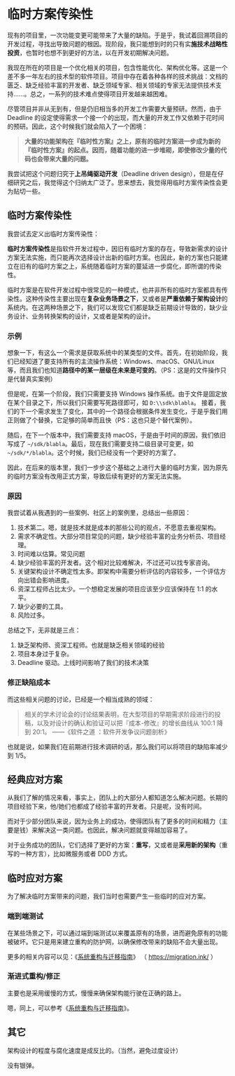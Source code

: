 # 临时方案传染性

现有的项目里，一次功能变更可能带来了大量的缺陷。于是乎，我试着回溯项目的开发过程，寻找出导致问题的根因。现阶段，我只能想到时的只有实**施技术战略性投资**，也暂时也想不到更好的方法，以在开发初期解决问题。

我现在所在的项目是一个优化相关的项目，包含性能优化、架构优化等。这是一个差不多一年左右的技术型的软件项目。项目中存在着各种各样的技术挑战：文档的匮乏、缺乏经验丰富的开发者、缺乏领域专家、相关领域的专家无法提供技术支持……。总之，一系列的技术难点使得项目开发越来越困难。

尽管项目并非从无到有，但是仍旧相当多的开发工作需要大量预研。然而，由于 Deadline 的设定使得需求一个接一个的出现，而大量的开发工作又依赖于花时间的预研。因此，这个时候我们就会陷入了一个困境：

>**大量的功能架构在『临时性方案』之上，原有的临时方案进一步成为新的『临时性方案』的起点。因而，随着功能的进一步堆砌，即使修改少量的代码也会带来大量的问题。**

我尝试把这个问题归究于**上吊绳驱动开发**（Deadline driven design），但是在仔细研究之后，我觉得这个归纳太广泛了。思来想去，我觉得用临时方案传染性会更为贴切一些。

## 临时方案传染性

我尝试去定义出临时方案传染性：

**临时方案传染性**是指软件开发过程中，因旧有临时方案的存在，导致新需求的设计方案无法实施，而只能再次选择设计出新的临时方案。也因此，新的方案也只能建立在旧有的临时方案之上，系统随着临时方案的蔓延进一步腐化，即所谓的传染性。

临时方案是在软件开发过程中很常见的一种模式，也并非所有的临时方案都具有传染性。这种传染性主要出现在**复杂业务场景之下**，又或者是**严重依赖于架构设计**的系统内。在这两种场景之下，我们可以发现它们都是缺乏前期设计导致的，缺少业务设计、业务转换架构的设计，又或者是架构的设计。

### 示例

想象一下，有这么一个需求是获取系统中的某类型的文件。首先，在初始阶段，我们已经知道了要支持所有的主流操作系统：Windows、macOS、GNU/Linux 等，而且我们也知道**路径中的某一层级在未来是可变的**。（PS：这是的文件操作只是代替真实案例）

但是呢，在第一个阶段，我们只需要支持 Windows  操作系统。由于文件是固定放在某个目录之下，所以我们只需要写死路径即可，如 `D:\\sdk\blabla`。 接着，我们的下一个需求发生了变化，其中的一个路径会根据条件发生变化，于是乎我们用正则做了个替换，它足够的简单而且快（PS：这也只是个替代案例）。

随后，在下一个版本中，我们需要支持 macOS，于是由于时间的原因，我们依旧写成了 `~/sdk/blabla`。最后，现在我们需要支持二级目录可变更，如 `~/sdk/*/blabla`。这个时候，我们已经没有一个更好的方案了。

因此，在后来的版本里，我们一步步这个基础之上进行大量的临时方案，因为原先的临时方案没有改用正式方案，导致后续有更好的方案无法实施。

### 原因

我尝试着从我遇到的一些案例、社区上的案例里，总结出一些原因：

1. 技术第二。嗯，就是技术就是成本的那些公司的观点，不愿意去重视架构。
2. 需求不确定性。大部分项目常见的问题，缺少经验丰富的业务分析员、项目经理。
3. 时间难以估算。常见问题
4. 缺少经验丰富的开发者。这个相对比较难解决，不过还可以找专家咨询。
5. 关键架构设计不确定性太多。即架构中需要分析评估的内容较多，一个评估方向出错会影响进度。
6. 资深工程师占比太少。一个想稳定发展的项目应该至少应该保持在 1:1 的水平。
7. 缺少必要的工具。
8. 风险过多。

总结之下，无非就是三点：

1. 缺乏架构师、资深工程师。也就是缺乏相关领域的经验
2. 项目本身过于复杂。
3. Deadline 驱动。上线时间影响了我们的技术决策

### 修正缺陷成本

而这些相关问题的讨论，已经是一个相当成熟的领域：

> 相关的学术讨论会的讨论结果表明，在大型项目的早期需求阶段进行的投稿，以及对设计的确认和验证可以把『成本-修改』的增长曲线从 100:1 降到 20:1。 ——《软件之道 ：软件开发争议问题剖析》

也就是说，如果我们在前期进行技术调研的话，那么我们可以将项目的缺陷率减少到 1/5。

## 经典应对方案

从我们了解的情况来看，事实上，团队上的大部分人都知道怎么解决问题。长期的项目经验下来，他/她们也都成了经验丰富的开发者。只是呢，没有时间。

而对于少部分团队来说，因为业务上的成功，使得团队有了更多的时间和精力（主要是钱）来解决这一类问题。也因此，解决问题就变得越加容易了。

对于业务成功的团队，它们选择了更好的方案：**重写**，又或者是**采用新的架构**（重写的一种方言），比如微服务或者 DDD 方式。

## 临时应对方案

为了解决临时方案带来的问题，我们当时也需要产生一些临时的应对方案。

### 端到端测试

在某些场景之下，可以通过端到端测试以来覆盖原有的场景，进而避免原有的功能被破坏。它只是用来建立重构的防护网，以确保修改带来的缺陷不会大量出现。

更多的相关内容可以见：《[系统重构与迁移指南](https://migration.ink/)》 （ https://migration.ink/ ）

### 渐进式重构/修正

主要也是采用缓慢的方式，慢慢来确保架构能行驶在正确的路上。

嗯，同上，可以参考《[系统重构与迁移指南](https://migration.ink/)》。

## 其它

架构设计的程度与腐化速度是成反比的。（当然，避免过度设计）

没有银弹。




